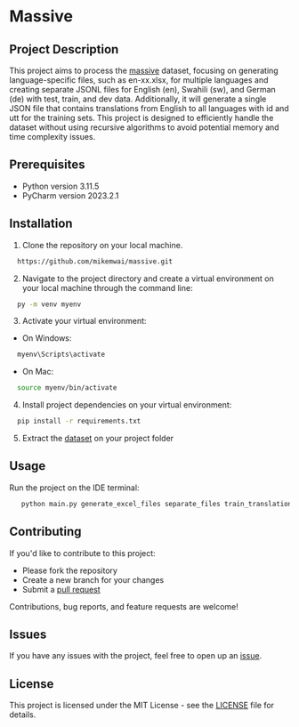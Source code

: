 # Massive

## Project Description

This project aims to process the [massive](https://huggingface.co/datasets/AmazonScience/massive) dataset, focusing on generating language-specific files, such as en-xx.xlsx, for multiple languages and creating separate JSONL files for English (en), Swahili (sw), and German (de) with test, train, and dev data. Additionally, it will generate a single JSON file that contains translations from English to all languages with id and utt for the training sets. This project is designed to efficiently handle the dataset without using recursive algorithms to avoid potential memory and time complexity issues.

## Prerequisites

- Python version 3.11.5
- PyCharm version 2023.2.1

## Installation

1. Clone the repository on your local machine.

```sh
  https://github.com/mikemwai/massive.git
```

2. Navigate to the project directory and create a virtual environment on your local machine through the command line:

```sh
  py -m venv myenv
```

3. Activate your virtual environment:

- On Windows:

```sh
  myenv\Scripts\activate
```

- On Mac:

```sh
  source myenv/bin/activate
```

4. Install project dependencies on your virtual environment:

```sh
  pip install -r requirements.txt
```

5. Extract the [dataset](dataset.rar) on your project folder

## Usage

Run the project on the IDE terminal:

```sh
   python main.py generate_excel_files separate_files train_translations
```

## Contributing

If you'd like to contribute to this project:

- Please fork the repository
- Create a new branch for your changes
- Submit a [pull request](https://github.com/mikemwai/massive/pulls)

Contributions, bug reports, and feature requests are welcome!

## Issues

If you have any issues with the project, feel free to open up an [issue](https://github.com/mikemwai/massive/issues).

## License

This project is licensed under the MIT License - see the [LICENSE](LICENSE) file for details.

